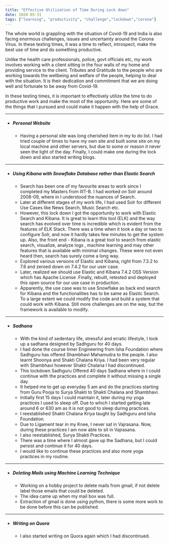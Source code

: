 ```yaml
---
title: "Effective Utilization of Time During Lock down"
date: 2020-05-31
tags: ["learning", "productivity", "challenge","lockdown","corona"]
---
```


The whole world is grappling with the situation of Covid-19 and India is also facing enormous challenges, issues and uncertainty around the Corona Virus. In these testing times, it was a time to reflect, introspect, make the best use of time and do something productive.

Unlike the health care professionals, police, govt officials etc, my work involves working with a client sitting in the four walls of my home and providing service to the client. Tributes and Gratitude to the people who are working towards the wellbeing and welfare of the people, helping to deal with the situation. It is their dedication and commitment that we are doing well and fortunate to be away from Covid-19.

In these testing times, it is important to effectively utilize the time to do productive work and make the most of the opportunity. Here are some of the things that I pursued and could make it happen with the help of Grace.

----
- ##### **Personal Website**
	- Having a personal site was long cherished item in my to do list. I had tried couple of times to have my own site and built some site on my local machine and other servers, but due to some  or reason it never seen the light of the day. Finally, I could make one during the lock down and also started writing blogs.     	
----
 
- ##### **Using Kibana with Snowflake Database rather than Elastic Search**
	-  Search has been one of my favourite areas to work since I completed my Masters from IIIT-B. I had worked on Solr around 2008-09, where in I understood the nuances of Search.
	- Later at different stages of my work life, I had used Solr for different Use Cases like News Search, Music Search etc.
	- However, this lock down I got the opportunity to work with Elastic Search and Kibana. It is great to learn this tool (ELK) and the way search has evolved over time is incredible which is evident from the features of ELK Stack. There was a time when it took a day or two to configure Solr, and now it hardly takes few minutes to get the system up. Also, the front end - Kibana is a great tool to search from  elastic search, visualize, analyze logs , machine learning and may other features that is available with minimal changes. These were not even heard then, search has surely come a long way.
	- Explored various versions of Elastic and Kibana, right from 7.3.2 to 7.6 and zeroed down on 7.4.2 for our user case.
	- Later, realized we should use Elastic and Kibana 7.4.2 OSS Version which has Apache License .Finally, rebuilt, retested and deployed this open source  for our use case in production.
	- Apparently, the use case was to use Snowflake as back end search for Kibana and the functionalities has to be same as Elastic Search. To a large extent we could modify the code and build a system that could work with Kibana. Still more challenges are on the way, but the framework is available to modify.  

----	
- ##### **Sadhana**
	- With the kind of sedentary life, stressful and erratic lifestyle, I took up a sadhana designed by Sadhguru for 40 days.
	- I had done the course Inner Engineering from Isha Foundation where Sadhguru has offered Shambhavi Mahamudra to the people. I also learnt Shoonya and Shakti Chalana Kriya. I had been very regular with Shambhavi however Shakti Chalana I had discontinued.
	- This lockdown Sadhguru Offered 40 days Sadhana where in I could continue with the practices and complete it without missing a single day.
	- It helped me to get up everyday 5 am and do the practices starting from Guru Pooja to Surya Shakti to Shakti Chalana and Shambhavi.
	- Initially first 15 days I could maintain it, later during my yoga practices I used to sleep off. Due to which I started getting late around 6 or 630 am as it is not good to sleep during practices.
	- I reestablished Shakti Chalana  Kriya taught by Sadhguru and Isha Foundation.
	- Due to Ligament tear in my Knee, I never sat in Vajrasana. Now, during these practices I am now able to sit in Vajrasana.
	- I also reestablished, Surya Shakti Practices.
	- There was a time where I almost gave up the Sadhana, but I could persist and continue it for 40 days.
	- I would like to continue these practices  and also more yoga practices in my routine.
----

- ##### **Deleting Mails using Machine Learning Technique**
	- Working on a hobby project to delete mails from gmail, if not delete label those emails that could be deleted.
	- The idea came up when my mail box was full.
	- Extraction of gmail is done using python, there is some more work to  be done before this can be published.  

----
- ##### **Writing on Quora**
	- I also started writing on Quora again which I had discontinued.
	

	
	
	




